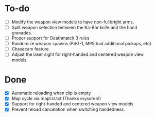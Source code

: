 # To-do
- [ ] Modify the weapon view models to have non-fullbright arms.
- [ ] Split weapon selection between the Ka-Bar knife and the hand grenades.
- [ ] Proper support for Deathmatch 3 rules
- [ ] Randomize weapon spawns (PSG-1, MP5 had additional pickups, etc)
- [ ] Chasecam feature
- [ ] Adjust the laser sight for right-handed and centered weapon view models.

# Done
- [X] Automatic reloading when clip is empty
- [X] Map cycle via maplist.txt (Thanks erysdren!)
- [X] Support for right-handed and centered weapon view models.
- [X] Prevent reload cancelation when switching handedness.